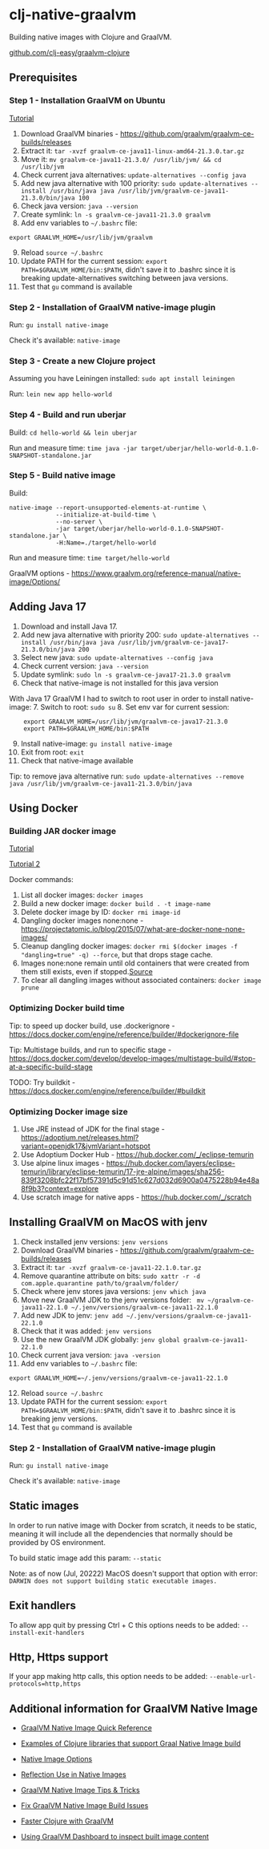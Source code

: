 # clj-native-graalvm

Building native images with Clojure and GraalVM.

[github.com/clj-easy/graalvm-clojure](https://github.com/clj-easy/graalvm-clojure/blob/master/doc/clojure-graalvm-native-binary.md)


## Prerequisites

### Step 1 - Installation GraalVM on Ubuntu

[Tutorial](https://dev.to/fahadisrar/guide-to-install-graalvm-community-edition-on-ubuntu-38h8)

1. Download GraalVM binaries - https://github.com/graalvm/graalvm-ce-builds/releases
2. Extract it: `tar -xvzf graalvm-ce-java11-linux-amd64-21.3.0.tar.gz`
3. Move it: `mv graalvm-ce-java11-21.3.0/ /usr/lib/jvm/ && cd /usr/lib/jvm`
4. Check current java alternatives: `update-alternatives --config java`
5. Add new java alternative with 100 priority: 
`sudo update-alternatives --install /usr/bin/java java /usr/lib/jvm/graalvm-ce-java11-21.3.0/bin/java 100`
6. Check java version: `java --version`
7. Create symlink: `ln -s graalvm-ce-java11-21.3.0 graalvm`
8. Add env variables to `~/.bashrc` file:
```
export GRAALVM_HOME=/usr/lib/jvm/graalvm
```
9. Reload `source ~/.bashrc`
10. Update PATH for the current session: `export PATH=$GRAALVM_HOME/bin:$PATH`, didn't save it to .bashrc
since it is breaking update-alternatives switching between java versions.
11. Test that `gu` command is available

### Step 2 - Installation of GraalVM native-image plugin

Run: `gu install native-image`

Check it's available: `native-image`

### Step 3 - Create a new Clojure project

Assuming you have Leiningen installed: `sudo apt install leiningen`

Run: `lein new app hello-world`

### Step 4 - Build and run uberjar

Build: `cd hello-world && lein uberjar`

Run and measure time: `time java -jar target/uberjar/hello-world-0.1.0-SNAPSHOT-standalone.jar`

### Step 5 - Build native image

Build:
```
native-image --report-unsupported-elements-at-runtime \
             --initialize-at-build-time \
             --no-server \
             -jar target/uberjar/hello-world-0.1.0-SNAPSHOT-standalone.jar \
             -H:Name=./target/hello-world
```

Run and measure time: `time target/hello-world`

GraalVM options - https://www.graalvm.org/reference-manual/native-image/Options/


## Adding Java 17

1. Download and install Java 17.
2. Add new java alternative with priority 200:
`sudo update-alternatives --install /usr/bin/java java /usr/lib/jvm/graalvm-ce-java17-21.3.0/bin/java 200`
3. Select new java: `sudo update-alternatives --config java`
4. Check current version: `java --version`
5. Update symlink: `sudo ln -s graalvm-ce-java17-21.3.0 graalvm`
6. Check that native-image is not installed for this java version

With Java 17 GraalVM I had to switch to root user in order to install native-image:
7. Switch to root: `sudo su`
8. Set env var for current session: 
```
    export GRAALVM_HOME=/usr/lib/jvm/graalvm-ce-java17-21.3.0
    export PATH=$GRAALVM_HOME/bin:$PATH
```
9. Install native-image: `gu install native-image`
10. Exit from root: `exit`
11. Check that native-image available

Tip: to remove java alternative run: `sudo update-alternatives --remove java /usr/lib/jvm/graalvm-ce-java11-21.3.0/bin/java`

## Using Docker

### Building JAR docker image

[Tutorial](https://dev.to/diogok/efficient-clojure-multistage-docker-images-with-java-and-native-image-1e9i)

[Tutorial 2](https://blog.appsignal.com/2021/10/19/how-to-dockerize-an-existing-nodejs-application.html)

Docker commands:

1. List all docker images: `docker images`
2. Build a new docker image: `docker build . -t image-name`
3. Delete docker image by ID: `docker rmi image-id`
4. Dangling docker images none:none - https://projectatomic.io/blog/2015/07/what-are-docker-none-none-images/
5. Cleanup dangling docker images: `docker rmi $(docker images -f "dangling=true" -q) --force`, but that drops stage cache.
6. Images none:none remain until old containers that were created from them still exists, even if stopped.[Source](https://stackoverflow.com/questions/51612208/how-to-delete-cached-intermediate-docker-images-after-the-cache-gets-invalidated)
7. To clear all dangling images without associated containers: `docker image prune`

### Optimizing Docker build time

Tip: to speed up docker build, use .dockerignore - https://docs.docker.com/engine/reference/builder/#dockerignore-file

Tip: Multistage builds, and run to specific stage - https://docs.docker.com/develop/develop-images/multistage-build/#stop-at-a-specific-build-stage

TODO: Try buildkit - https://docs.docker.com/engine/reference/builder/#buildkit

### Optimizing Docker image size

1. Use JRE instead of JDK for the final stage - https://adoptium.net/releases.html?variant=openjdk17&jvmVariant=hotspot
2. Use Adoptium Docker Hub - https://hub.docker.com/_/eclipse-temurin
3. Use alpine linux images - https://hub.docker.com/layers/eclipse-temurin/library/eclipse-temurin/17-jre-alpine/images/sha256-839f3208bfc22f17bf57391d5c91d51c627d032d6900a0475228b94e48a8f9b3?context=explore
4. Use scratch image for native apps - https://hub.docker.com/_/scratch


## Installing GraalVM on MacOS with jenv

1. Check installed jenv versions: `jenv versions`
2. Download GraalVM binaries - https://github.com/graalvm/graalvm-ce-builds/releases
3. Extract it: `tar -xvzf graalvm-ce-java11-22.1.0.tar.gz`
4. Remove quarantine attribute on bits: `sudo xattr -r -d com.apple.quarantine path/to/graalvm/folder/`
5. Check where jenv stores java versions: `jenv which java`
6. Move new GraalVM JDK to the jenv versions folder: ` mv ~/graalvm-ce-java11-22.1.0 ~/.jenv/versions/graalvm-ce-java11-22.1.0`
7. Add new JDK to jenv: `jenv add ~/.jenv/versions/graalvm-ce-java11-22.1.0`
8. Check that it was added: `jenv versions`
9. Use the new GraalVM JDK globally: `jenv global graalvm-ce-java11-22.1.0`
10. Check current java version: `java -version`
11. Add env variables to `~/.bashrc` file:
```
export GRAALVM_HOME=~/.jenv/versions/graalvm-ce-java11-22.1.0
```
12. Reload `source ~/.bashrc`
13. Update PATH for the current session: `export PATH=$GRAALVM_HOME/bin:$PATH`, didn't save it to .bashrc
since it is breaking jenv versions.
14. Test that `gu` command is available

### Step 2 - Installation of GraalVM native-image plugin

Run: `gu install native-image`

Check it's available: `native-image`

## Static images

In order to run native image with Docker from scratch, it needs to be static, meaning it will include all the dependencies that normally should be provided by OS environment.

To build static image add this param: `--static`

Note: as of now (Jul, 20222) MacOS doesn't support that option with error: `DARWIN does not support building static executable images.`

## Exit handlers

To allow app quit by pressing Ctrl + C this options needs to be added: `--install-exit-handlers`

## Http, Https support

If your app making http calls, this option needs to be added: `--enable-url-protocols=http,https`

## Additional information for GraalVM Native Image

- [GraalVM Native Image Quick Reference](https://medium.com/graalvm/graalvm-native-image-quick-reference-4ceb84560fd8)

- [Examples of Clojure libraries that support Graal Native Image build](https://github.com/clj-easy/graalvm-clojure)

- [Native Image Options](https://www.graalvm.org/22.0/reference-manual/native-image/Options/)

- [Reflection Use in Native Images](https://www.graalvm.org/22.0/reference-manual/native-image/Reflection/)

- [GraalVM Native Image Tips & Tricks](https://jamesward.com/2020/05/07/graalvm-native-image-tips-tricks/)

- [Fix GraalVM Native Image Build Issues](https://simply-how.com/fix-graalvm-native-image-compilation-issues)

- [Faster Clojure with GraalVM](https://www.redpill-linpro.com/techblog/2021/03/31/faster-clojure-with-graalvm.html)

- [Using GraalVM Dashboard to inspect built image content](https://medium.com/graalvm/making-sense-of-native-image-contents-741a688dab4d)
